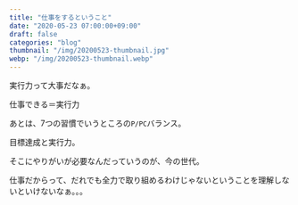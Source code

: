 ```yaml
---
title: "仕事をするということ"
date: "2020-05-23 07:00:00+09:00"
draft: false
categories: "blog"
thumbnail: "/img/20200523-thumbnail.jpg"
webp: "/img/20200523-thumbnail.webp"
---
```


実行力って大事だなぁ。

仕事できる＝実行力

あとは、7つの習慣でいうところの`P/PC`バランス。

目標達成と実行力。

そこにやりがいが必要なんだっていうのが、今の世代。

仕事だからって、だれでも全力で取り組めるわけじゃないということを理解しないといけないなぁ。。。